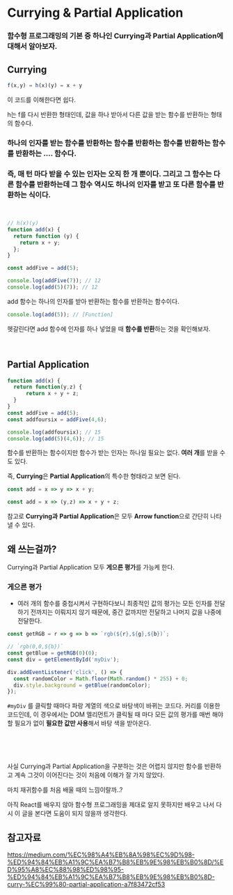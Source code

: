 # Currying & Partial Application

### 함수형 프로그래밍의 기본 중 하나인 Currying과 Partial Application에 대해서 알아보자.

## Currying

```js
f(x,y) = h(x)(y) = x + y
```

이 코드를 이해한다면 쉽다.

h는 f를 다시 반환한 형태인데, 값을 하나 받아서 다른 값을 받는 함수를 반환하는 형태의 함수다.

### 하나의 인자를 받는 함수를 반환하는 함수를 반환하는 함수를 반환하는 함수를 반환하는 …. 함수다.
 
### 즉, 매 턴 마다 받을 수 있는 인자는 **오직 한 개** 뿐이다. 그리고 그 함수는 다른 함수를 반환하는데 그 함수 역시도 하나의 인자를 받고 또 다른 함수를 반환하는 식이다.

<br/>

```js
// h(x)(y)
function add(x) {
  return function (y) {
    return x + y;
  };
}

const addFive = add(5);

console.log(addFive(7)); // 12
console.log(add(5)(7)); // 12
```

add 함수는 하나의 인자를 받아 반환하는 함수를 반환하는 함수이다.


```js
console.log(add(5)); // [Function]
```

헷갈린다면 add 함수에 인자를 하나 넣었을 때 **함수를 반환**하는 것을 확인해보자.

<br/>


## Partial Application

```js
function add(x) {
  return function(y,z) {
      return x + y + z;
  }
}
const addFive = add(5);
const addfoursix = addFive(4,6);

console.log(addfoursix); // 15
console.log(add(5)(4,6)); // 15
```

함수를 반환하는 함수이지만 함수가 받는 인자는 하나일 필요는 없다. **여러 개**를 받을 수도 있다.

즉, **Currying**은 **Partial Application**의 특수한 형태라고 보면 된다.

```js
const add = x => y => x + y;
```
```js
const add = x => (y,z) => x + y + z;
```
참고로 **Currying과** **Partial Application**은 모두 **Arrow function**으로 간단히 나타낼 수 있다.



## 왜 쓰는걸까?

Currying과 Partial Application 모두 **게으른 평가**를 가능케 한다.

### 게으른 평가

- 여러 개의 함수를 중첩시켜서 구현하다보니 최종적인 값의 평가는 모든 인자를 전달하기 전까지는 이뤄지지 않기 때문에, 중간 값까지만 전달하고 나머지 값을 나중에 전달한다.

```js
const getRGB = r => g => b => `rgb(${r},${g},${b})`;

// `rgb(0,0,${b})`
const getBlue = getRGB(0)(0); 
const div = getElementById('myDiv');

div.addEventListener('click', () => {
  const randomColor = Math.floor(Math.random() * 255) + 0;
  div.style.background = getBlue(randomColor);
});
```

`#myDiv` 를 클릭할 때마다 파랑 계열의 색으로 바탕색이 바뀌는 코드다. 커리를 이용한 코드인데, 이 경우에서는 DOM 엘리먼트가 클릭될 때 마다 모든 값의 평가를 매번 해야할 필요가 없이 **필요한 값만 사용**해서 바탕 색을 받아온다.

<br/>
<br/>
<br/>


사실 Currying과 Partial Application을 구분하는 것은 어렵지 않지만 함수를 반환하고 계속 그것이 이어진다는 것이 처음에 이해가 잘 가지 않았다.

마치 재귀함수를 처음 배울 때의 느낌이랄까..?

아직 React를 배우지 않아 함수형 프로그래밍을 제대로 알지 못하지만 배우고 나서 다시 이 글을 본다면 도움이 되지 않을까 생각한다.


## 참고자료 

https://medium.com/%EC%98%A4%EB%8A%98%EC%9D%98-%ED%94%84%EB%A1%9C%EA%B7%B8%EB%9E%98%EB%B0%8D/%ED%95%A8%EC%88%98%ED%98%95-%ED%94%84%EB%A1%9C%EA%B7%B8%EB%9E%98%EB%B0%8D-curry-%EC%99%80-partial-application-a7f83472cf53